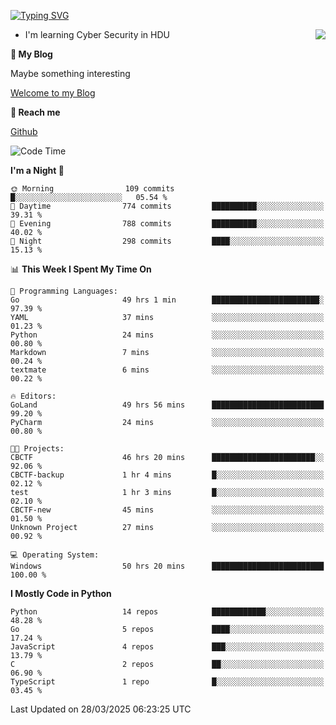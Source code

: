 [![Typing SVG](https://readme-typing-svg.herokuapp.com?font=Fira+Code&pause=1000&random=false&width=450&height=60&lines=Hello+%F0%9F%91%8B%F0%9F%8F%BB;I'm+JBNRZ)](https://git.io/typing-svg)

<a href="#">
  <img align="right" src="https://github-readme-stats.vercel.app/api?username=JBNRZ&show_icons=true&bg_color=15,f2f7fd,E0EAFC" />
</a>

- I'm learning Cyber Security in HDU

 **🌱 My Blog**

Maybe something interesting

[Welcome to my Blog](https://jbnrz.com.cn/)

 **💬 Reach me** 

[Github](https://github.com/JBNRZ)


<!--START_SECTION:waka-->
![Code Time](http://img.shields.io/badge/Code%20Time-1%2C087%20hrs%2024%20mins-blue)

**I'm a Night 🦉** 

```text
🌞 Morning                109 commits         █░░░░░░░░░░░░░░░░░░░░░░░░   05.54 % 
🌆 Daytime                774 commits         ██████████░░░░░░░░░░░░░░░   39.31 % 
🌃 Evening                788 commits         ██████████░░░░░░░░░░░░░░░   40.02 % 
🌙 Night                  298 commits         ████░░░░░░░░░░░░░░░░░░░░░   15.13 % 
```


📊 **This Week I Spent My Time On** 

```text
💬 Programming Languages: 
Go                       49 hrs 1 min        ████████████████████████░   97.39 % 
YAML                     37 mins             ░░░░░░░░░░░░░░░░░░░░░░░░░   01.23 % 
Python                   24 mins             ░░░░░░░░░░░░░░░░░░░░░░░░░   00.80 % 
Markdown                 7 mins              ░░░░░░░░░░░░░░░░░░░░░░░░░   00.24 % 
textmate                 6 mins              ░░░░░░░░░░░░░░░░░░░░░░░░░   00.22 % 

🔥 Editors: 
GoLand                   49 hrs 56 mins      █████████████████████████   99.20 % 
PyCharm                  24 mins             ░░░░░░░░░░░░░░░░░░░░░░░░░   00.80 % 

🐱‍💻 Projects: 
CBCTF                    46 hrs 20 mins      ███████████████████████░░   92.06 % 
CBCTF-backup             1 hr 4 mins         █░░░░░░░░░░░░░░░░░░░░░░░░   02.12 % 
test                     1 hr 3 mins         █░░░░░░░░░░░░░░░░░░░░░░░░   02.10 % 
CBCTF-new                45 mins             ░░░░░░░░░░░░░░░░░░░░░░░░░   01.50 % 
Unknown Project          27 mins             ░░░░░░░░░░░░░░░░░░░░░░░░░   00.92 % 

💻 Operating System: 
Windows                  50 hrs 20 mins      █████████████████████████   100.00 % 
```

**I Mostly Code in Python** 

```text
Python                   14 repos            ████████████░░░░░░░░░░░░░   48.28 % 
Go                       5 repos             ████░░░░░░░░░░░░░░░░░░░░░   17.24 % 
JavaScript               4 repos             ███░░░░░░░░░░░░░░░░░░░░░░   13.79 % 
C                        2 repos             ██░░░░░░░░░░░░░░░░░░░░░░░   06.90 % 
TypeScript               1 repo              █░░░░░░░░░░░░░░░░░░░░░░░░   03.45 % 
```




 Last Updated on 28/03/2025 06:23:25 UTC
<!--END_SECTION:waka-->

